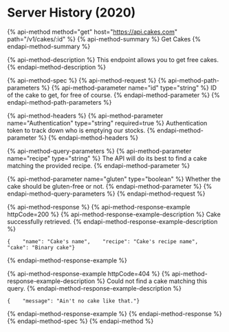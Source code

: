 # Server History (2020)

{% api-method method="get" host="<https://api.cakes.com>" path="/v1/cakes/:id" %} {% api-method-summary %} Get Cakes {% endapi-method-summary %}

{% api-method-description %} This endpoint allows you to get free cakes. {% endapi-method-description %}

{% api-method-spec %} {% api-method-request %} {% api-method-path-parameters %} {% api-method-parameter name="id" type="string" %} ID of the cake to get, for free of course. {% endapi-method-parameter %} {% endapi-method-path-parameters %}

{% api-method-headers %} {% api-method-parameter name="Authentication" type="string" required=true %} Authentication token to track down who is emptying our stocks. {% endapi-method-parameter %} {% endapi-method-headers %}

{% api-method-query-parameters %} {% api-method-parameter name="recipe" type="string" %} The API will do its best to find a cake matching the provided recipe. {% endapi-method-parameter %}

{% api-method-parameter name="gluten" type="boolean" %} Whether the cake should be gluten-free or not. {% endapi-method-parameter %} {% endapi-method-query-parameters %} {% endapi-method-request %}

{% api-method-response %} {% api-method-response-example httpCode=200 %} {% api-method-response-example-description %} Cake successfully retrieved. {% endapi-method-response-example-description %}

```
{    "name": "Cake's name",    "recipe": "Cake's recipe name",    "cake": "Binary cake"}
```

{% endapi-method-response-example %}

{% api-method-response-example httpCode=404 %} {% api-method-response-example-description %} Could not find a cake matching this query. {% endapi-method-response-example-description %}

```
{    "message": "Ain't no cake like that."}
```

{% endapi-method-response-example %} {% endapi-method-response %} {% endapi-method-spec %} {% endapi-method %}
